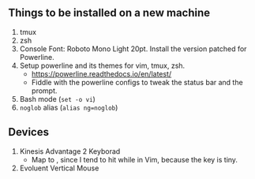 ## Things to be installed on a new machine
1. tmux
2. zsh
3. Console Font: Roboto Mono Light 20pt. Install the version patched for Powerline.
4. Setup powerline and its themes for vim, tmux, zsh.
    - https://powerline.readthedocs.io/en/latest/
    - Fiddle with the powerline configs to tweak the status bar and the prompt.
5. Bash mode (`set -o vi`)
6. `noglob` alias (`alias ng=noglob`)

## Devices
1. Kinesis Advantage 2 Keyborad
    - Map <F1> to <Esc>, since I tend to hit <F1> while in Vim, because the <Esc> key is tiny.
2. Evoluent Vertical Mouse
